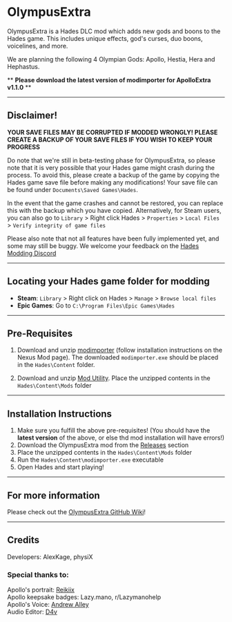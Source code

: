 # OlympusExtra

OlympusExtra is a Hades DLC mod which adds new gods and boons to the Hades game. This includes unique effects, god's curses, duo boons, voicelines, and more. 

We are planning the following 4 Olympian Gods: Apollo, Hestia, Hera and Hephastus. 

** **Please download the latest version of modimporter for ApolloExtra v1.1.0** **

-----------------------------
## Disclaimer!

**YOUR SAVE FILES MAY BE CORRUPTED IF MODDED WRONGLY! PLEASE CREATE A BACKUP OF YOUR SAVE FILES IF YOU WISH TO KEEP YOUR PROGRESS**

Do note that we're still in beta-testing phase for OlympusExtra, so please note that it is very possible that your Hades game might crash during the process. To avoid this, please create a backup of the game by copying the Hades game save file before making any modifications! Your save file can be found under `Documents\Saved Games\Hades`.

In the event that the game crashes and cannot be restored, you can replace this with the backup which you have copied. Alternatively, for Steam users, you can also go to `Library` > Right click Hades > `Properties` > `Local Files` > `Verify integrity of game files`

Please also note that not all features have been fully implemented yet, and some may still be buggy. We welcome your feedback on the [Hades Modding Discord](https://discord.gg/D8S4hjABaM)


-----------------------------
## Locating your Hades game folder for modding
- **Steam**: `Library` > Right click on Hades > `Manage` > `Browse local files` 
- **Epic Games**: Go to `C:\Program Files\Epic Games\Hades`

-----------------------------
## Pre-Requisites 
1. Download and unzip [modimporter](https://github.com/SGG-Modding/sgg-mod-modimporter/releases/latest/download/modimporter-windows.zip) (follow installation instructions on the Nexus Mod page). The downloaded `modimporter.exe` should be placed in the `Hades\Content` folder. 

1. Download and unzip [Mod Utility](https://github.com/SGG-Modding/sgg-mod-modutil/releases/download/v2.3.1/ModUtil.zip). Place the unzipped contents in the `Hades\Content\Mods` folder 

   

-----------------------------
## Installation Instructions
1. Make sure you fulfill the above pre-requisites! (You should have the **latest version** of the above, or else thd mod installation will have errors!)
1. Download the OlympusExtra mod from the [Releases](https://github.com/AlexKage69/OlympusExtra/releases) section 
1. Place the unzipped contents in the `Hades\Content\Mods` folder
1. Run the `Hades\Content\modimporter.exe` executable 
1. Open Hades and start playing!

-----------------------------
## For more information
Please check out the [OlympusExtra GitHub Wiki](https://github.com/AlexKage69/OlympusExtra/wiki)!


-----------------------------
## Credits
Developers: AlexKage, physiX  

### Special thanks to:  
Apollo's portrait: [Reikiix](https://twitter.com/Reikiix)  
Apollo keepsake badges: Lazy.mano, r/Lazymanohelp  
Apollo's Voice: [Andrew Alley](https://twitter.com/VoicesOfAlley)  
Audio Editor: [D4v](https://github.com/GGD4V)
